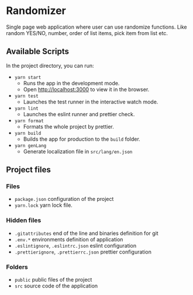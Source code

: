# Randomizer

Single page web application where user can use randomize functions. Like random YES/NO, number, order of list items,
pick item from list etc.

## Available Scripts

In the project directory, you can run:

* `yarn start`
  * Runs the app in the development mode.
  * Open [http://localhost:3000](http://localhost:3000) to view it in the browser.
* `yarn test`
  * Launches the test runner in the interactive watch mode.
* `yarn lint`
  * Launches the eslint runner and prettier check.
* `yarn format`
  * Formats the whole project by prettier.
* `yarn build`
  * Builds the app for production to the `build` folder.
* `yarn genLang`
  * Generate localization file in `src/lang/en.json`

## Project files

### Files

* `package.json` configuration of the project
* `yarn.lock` yarn lock file.

### Hidden files

* `.gitattributes`  end of the line and binaries definition for git
* `.env.*` environments definition of application
* `.eslintignore`, `.eslintrc.json` eslint configuration
* `.prettierignore`, `.prettierrc.json` prettier configuration

### Folders

* `public` public files of the project
* `src` source code of the application
